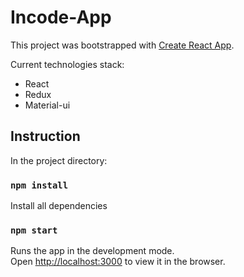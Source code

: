 # Incode-App

This project was bootstrapped with [Create React App](https://github.com/facebookincubator/create-react-app).

Current technologies stack:
* React
* Redux
* Material-ui

## Instruction

In the project directory:

### `npm install`
Install all dependencies

### `npm start`
Runs the app in the development mode.<br>
Open [http://localhost:3000](http://localhost:3000) to view it in the browser.